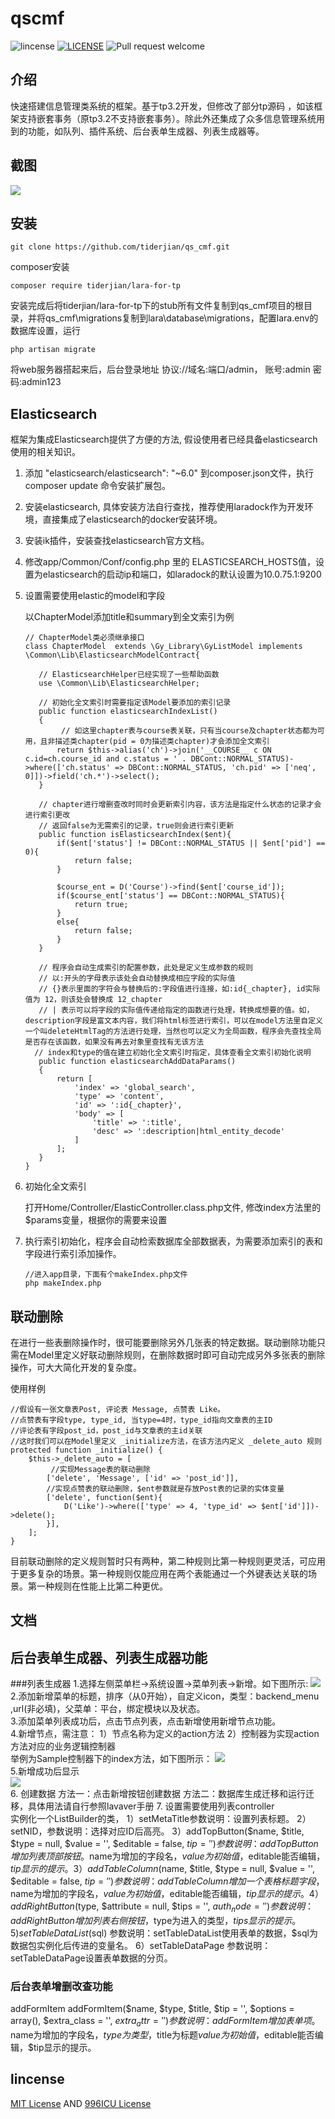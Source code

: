# qscmf

![lincense](https://img.shields.io/badge/license-MIT-blue.svg?style=flat-square)
[![LICENSE](https://img.shields.io/badge/license-Anti%20996-blue.svg)](https://github.com/996icu/996.ICU/blob/master/LICENSE)
![Pull request welcome](https://img.shields.io/badge/pr-welcome-green.svg?style=flat-square)

## 介绍
快速搭建信息管理类系统的框架。基于tp3.2开发，但修改了部分tp源码 ，如该框架支持嵌套事务（原tp3.2不支持嵌套事务）。除此外还集成了众多信息管理系统用到的功能，如队列、插件系统、后台表单生成器、列表生成器等。

## 截图
<img src="https://user-images.githubusercontent.com/1665649/55472251-36458e80-563e-11e9-87c0-10c386d5bd78.png" />

## 安装
```
git clone https://github.com/tiderjian/qs_cmf.git
```

composer安装
```
composer require tiderjian/lara-for-tp
```

安装完成后将tiderjian/lara-for-tp下的stub所有文件复制到qs_cmf项目的根目录，并将qs_cmf\migrations复制到lara\database\migrations，配置lara\.env的数据库设置，运行
```
php artisan migrate
```

将web服务器搭起来后，后台登录地址  协议://域名:端口/admin， 账号:admin 密码:admin123


## Elasticsearch
框架为集成Elasticsearch提供了方便的方法, 假设使用者已经具备elasticsearch使用的相关知识。


1. 添加 "elasticsearch/elasticsearch": "~6.0" 到composer.json文件，执行composer update 命令安装扩展包。
2. 安装elasticsearch, 具体安装方法自行查找，推荐使用laradock作为开发环境，直接集成了elasticsearch的docker安装环境。
3. 安装ik插件，安装查找elasticsearch官方文档。
4. 修改app/Common/Conf/config.php 里的 ELASTICSEARCH_HOSTS值，设置为elasticsearch的启动ip和端口，如laradock的默认设置为10.0.75.1:9200
5. 设置需要使用elastic的model和字段

    以ChapterModel添加title和summary到全文索引为例
    ```blade
    // ChapterModel类必须继承接口
    class ChapterModel  extends \Gy_Library\GyListModel implements \Common\Lib\ElasticsearchModelContract{
 
       // ElasticsearchHelper已经实现了一些帮助函数
       use \Common\Lib\ElasticsearchHelper;
        
       // 初始化全文索引时需要指定该Model要添加的索引记录
       public function elasticsearchIndexList()
       {
            // 如这里chapter表与course表关联，只有当course及chapter状态都为可用，且非描述类chapter(pid = 0为描述类chapter)才会添加全文索引
           return $this->alias('ch')->join('__COURSE__ c ON c.id=ch.course_id and c.status = ' . DBCont::NORMAL_STATUS)->where(['ch.status' => DBCont::NORMAL_STATUS, 'ch.pid' => ['neq', 0]])->field('ch.*')->select();
       }
       
       // chapter进行增删查改时同时会更新索引内容，该方法是指定什么状态的记录才会进行索引更改
       // 返回false为无需索引的记录，true则会进行索引更新
       public function isElasticsearchIndex($ent){
           if($ent['status'] != DBCont::NORMAL_STATUS || $ent['pid'] == 0){
               return false;
           }
   
           $course_ent = D('Course')->find($ent['course_id']);
           if($course_ent['status'] == DBCont::NORMAL_STATUS){
               return true;
           }
           else{
               return false;
           }
       }
   
       // 程序会自动生成索引的配置参数，此处是定义生成参数的规则
       // 以:开头的字母表示该处会自动替换成相应字段的实际值
       // {}表示里面的字符会与替换后的:字段值进行连接，如:id{_chapter}, id实际值为 12，则该处会替换成 12_chapter
       // | 表示可以将字段的实际值传递给指定的函数进行处理，转换成想要的值。如，description字段是富文本内容，我们将html标签进行索引，可以在model方法里自定义一个叫deleteHtmlTag的方法进行处理，当然也可以定义为全局函数，程序会先查找全局是否存在该函数，如果没有再去对象里查找有无该方法
      // index和type的值在建立初始化全文索引时指定，具体查看全文索引初始化说明
       public function elasticsearchAddDataParams()
       {
           return [
               'index' => 'global_search',
               'type' => 'content',
               'id' => ':id{_chapter}',
               'body' => [
                   'title' => ':title',
                   'desc' => ':description|html_entity_decode'
               ]
           ];
       }
    }
    ```
6. 初始化全文索引

    打开Home/Controller/ElasticController.class.php文件, 修改index方法里的$params变量，根据你的需要来设置
    
7. 执行索引初始化，程序会自动检索数据库全部数据表，为需要添加索引的表和字段进行索引添加操作。
    ```blade
    //进入app目录，下面有个makeIndex.php文件
    php makeIndex.php
    ```

## 联动删除
在进行一些表删除操作时，很可能要删除另外几张表的特定数据。联动删除功能只需在Model里定义好联动删除规则，在删除数据时即可自动完成另外多张表的删除操作，可大大简化开发的复杂度。

使用样例
```
//假设有一张文章表Post, 评论表 Message, 点赞表 Like。 
//点赞表有字段type, type_id, 当type=4时，type_id指向文章表的主ID
//评论表有字段post_id，post_id与文章表的主id关联
//这时我们可以在Model里定义 _initialize方法，在该方法内定义 _delete_auto 规则
protected function _initialize() {
    $this->_delete_auto = [
         //实现Message表的联动删除
        ['delete', 'Message', ['id' => 'post_id']],
        //实现点赞表的联动删除，$ent参数就是存放Post表的记录的实体变量
        ['delete', function($ent){
            D('Like')->where(['type' => 4, 'type_id' => $ent['id']])->delete();
        }],
    ];
}
```

目前联动删除的定义规则暂时只有两种，第二种规则比第一种规则更灵活，可应用于更多复杂的场景。第一种规则仅能应用在两个表能通过一个外键表达关联的场景。第一种规则在性能上比第二种更优。

## 文档
## 后台表单生成器、列表生成器功能
###列表生成器
1.选择左侧菜单栏→系统设置→菜单列表→新增。如下图所示:
<img src="https://raw.githubusercontent.com/ericlwd/img/master/1.png" /><br/>
2.添加新增菜单的标题，排序（从0开始），自定义icon，类型：backend_menu ,url(非必填)，父菜单：平台，绑定模块以及状态。<br/>
3.添加菜单列表成功后，点击节点列表，点击新增使用新增节点功能。<br/>
4.新增节点，需注意：
1）节点名称为定义的action方法
2）控制器为实现action方法对应的业务逻辑控制器<br/>
举例为Sample控制器下的index方法，如下图所示：
<img src="https://raw.githubusercontent.com/ericlwd/img/master/2.png" /><br/>
5.新增成功后显示<br/>
<img src="https://raw.githubusercontent.com/ericlwd/img/master/3.png" /><br/>
6. 创建数据
方法一：点击新增按钮创建数据
方法二：数据库生成迁移和运行迁移，具体用法请自行参照lavaver手册
7. 设置需要使用列表controller<br/>
实例化一个ListBuilder的类，
1）setMetaTitle参数说明：设置列表标题。
2）setNID，参数说明：选择对应ID后高亮。
3）addTopButton($name, $title, $type = null, $value = '', $editable = false, $tip = '')
参数说明：addTopButton增加列表顶部按钮。$name为增加的字段名，$value为初始值，$editable能否编辑，$tip显示的提示。
3）addTableColumn($name, $title, $type = null, $value = '', $editable = false, $tip = '')
参数说明：addTableColumn增加一个表格标题字段，$name为增加的字段名，$value为初始值，$editable能否编辑，$tip显示的提示。
4）addRightButton($type, $attribute = null, $tips = '', $auth_node = '')
参数说明：addRightButton增加列表右侧按钮，$type为进入的类型，$tips显示的提示。
5)setTableDataList($sql)
参数说明：setTableDataList使用表单的数据，$sql为数据包实例化后传进的变量名。
6）setTableDataPage
参数说明：setTableDataPage设置表单数据的分页。
        
### 后台表单增删改查功能         
  addFormItem
  addFormItem($name, $type, $title, $tip = '', $options = array(), $extra_class = '', $extra_attr = '')
  参数说明：addFormItem增加表单项。$name为增加的字段名，$type为类型，$title为标题$value为初始值，$editable能否编辑，$tip显示的提示。



## lincense
[MIT License](https://github.com/tiderjian/lara-for-tp/blob/master/LICENSE.MIT) AND [996ICU License](https://github.com/tiderjian/lara-for-tp/blob/master/LICENSE.996ICU)
